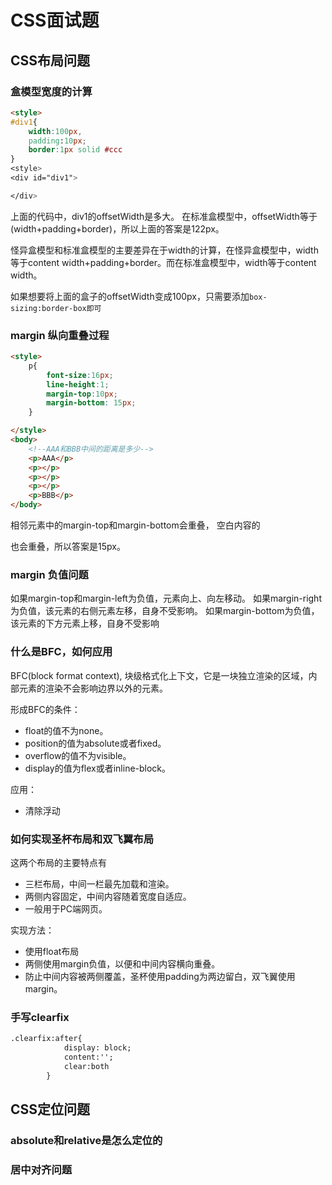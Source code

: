 # CSS面试题

## CSS布局问题
### 盒模型宽度的计算

```html
<style>
#div1{
	width:100px,
	padding:10px;
	border:1px solid #ccc
}
<style>
<div id="div1">

</div>
```
上面的代码中，div1的offsetWidth是多大。
在标准盒模型中，offsetWidth等于(width+padding+border)，所以上面的答案是122px。

怪异盒模型和标准盒模型的主要差异在于width的计算，在怪异盒模型中，width等于content width+padding+border。而在标准盒模型中，width等于content width。

如果想要将上面的盒子的offsetWidth变成100px，只需要添加`box-sizing:border-box即可`

### margin 纵向重叠过程

```html
<style>
    p{
        font-size:16px;
        line-height:1;
        margin-top:10px;
        margin-bottom: 15px;
    }

</style>
<body>
    <!--AAA和BBB中间的距离是多少-->
    <p>AAA</p>
    <p></p>
    <p></p>
    <p></p>
    <p>BBB</p>
</body>

```
相邻元素中的margin-top和margin-bottom会重叠，
空白内容的<p></p>也会重叠，所以答案是15px。

### margin 负值问题
如果margin-top和margin-left为负值，元素向上、向左移动。
如果margin-right为负值，该元素的右侧元素左移，自身不受影响。
如果margin-bottom为负值，该元素的下方元素上移，自身不受影响


### 什么是BFC，如何应用
BFC(block format context), 块级格式化上下文，它是一块独立渲染的区域，内部元素的渲染不会影响边界以外的元素。

形成BFC的条件：

* float的值不为none。
* position的值为absolute或者fixed。
* overflow的值不为visible。
* display的值为flex或者inline-block。

应用：

* 清除浮动


### 如何实现圣杯布局和双飞翼布局

这两个布局的主要特点有

* 三栏布局，中间一栏最先加载和渲染。
* 两侧内容固定，中间内容随着宽度自适应。
* 一般用于PC端网页。

实现方法：

* 使用float布局
* 两侧使用margin负值，以便和中间内容横向重叠。
* 防止中间内容被两侧覆盖，圣杯使用padding为两边留白，双飞翼使用margin。



### 手写clearfix
```html
.clearfix:after{
            display: block;
            content:'';
            clear:both
        }
```

## CSS定位问题

### absolute和relative是怎么定位的


### 居中对齐问题	